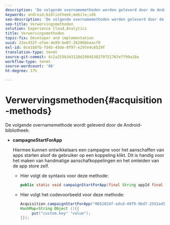 ```yaml
---
description: 'De volgende overnamemethoden worden geleverd door de Android-bibliotheek '
keywords: android;bibliotheek;mobile;sdk
seo-description: 'De volgende overnamemethoden worden geleverd door de Android-bibliotheek '
seo-title: Verwervingsmethoden
solution: Experience Cloud,Analytics
title: Verwervingsmethoden
topic-fix: Developer and implementation
uuid: 22ec432f-e7ae-4e89-be07-26206bbeacf8
exl-id: 0ce1b8fb-fd45-45de-8f97-e297e4c6529f
translation-type: tm+mt
source-git-commit: 4c2a255b343128d2904530279751767e7f99a10a
workflow-type: tm+mt
source-wordcount: '86'
ht-degree: 17%

---
```


# Verwervingsmethoden{#acquisition-methods}

De volgende overnamemethode wordt geleverd door de Android-bibliotheek:

* **campagneStartForApp**

   Hiermee kunnen ontwikkelaars een campagne voor het aanschaffen van apps starten alsof de gebruiker op een koppeling klikt. Dit is handig voor het maken van handmatige aanschafkoppelingen en het omleiden van de app store zelf.

   * Hier volgt de syntaxis voor deze methode:

      ```java
      public static void campaignStartForApp(final String appId final Map<String Object> data); 
      ```

   * Hier volgt het codevoorbeeld voor deze methode:

      ```java
      Acquisition.campaignStartForApp("0652024f-adcd-49f9-9bd7-2552a4564d2f" new 
      HashMap<String Object (){{
           put("custom.key" "value");
      }}); 
      ```
